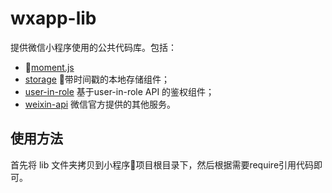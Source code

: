 # wxapp-lib
提供微信小程序使用的公共代码库。包括：

- [moment.js]() 
- [storage]() 带时间戳的本地存储组件；
- [user-in-role]() 基于user-in-role API 的鉴权组件；
- [weixin-api]() 微信官方提供的其他服务。

## 使用方法

首先将 lib 文件夹拷贝到小程序项目根目录下，然后根据需要require引用代码即可。

